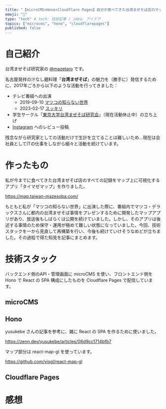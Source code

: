 ```yaml
---
title: "【microCMS×Hono×Cloudflare Pages】自分が食べてきた台湾まぜそば店のマップアプリを作る"
emoji: "🍜"
type: "tech" # tech: 技術記事 / idea: アイデア
topics: ["microcms", "hono", "cloudflarepages"]
published: false
---
```


# 自己紹介

台湾まぜそば研究家の [@mazetaro](https://zenn.dev/mazetaro) です。

名古屋発祥の汁なし麺料理「**台湾まぜそば**」の魅力を（勝手に）発信するために、2017年ごろから以下のような活動を行ってきました：

* テレビ番組への出演
  * 2019-09-10 [マツコの知らない世界](https://www.tbs.co.jp/matsuko-sekai/old/20190910.html)
  * 2023-02-17 [スッキリ](https://x.com/ntv_sukkiri/status/1626160713214627840)
* 学生サークル「[東京大学台湾まぜそば研究会](https://x.com/todai_taimaze)」（現在活動休止中）の立ち上げ
* [Instagram](https://www.instagram.com/taimaze.mazetaro/) へのレビュー投稿

残念ながら研究家としての活動だけで生計を立てることは難しいため…現在は会社員としてITの仕事をしながら細々と活動を続けています。

# 作ったもの

私が今までに食べてきた台湾まぜそば店のすべての記録をマップ上に可視化するアプリ「タイマゼマップ」を作りました。

https://map.taiwan-mazesoba.com/

<!-- TODO: ここに画像を貼る -->

もともと私が「マツコの知らない世界」に出演した際に、番組内でマツコ・デラックスさんに都内の台湾まぜそば事情をプレゼンするために開発したマップアプリがあり、放送後もしばらくは公開を続けていました。しかし、そのアプリは後述する事情のため保守・運用が極めて難しい状態になっていました。今回、技術スタックを一から見直して再構築を行い、今後も続けていけそうなめどが立ちました。その過程で得た知見を記事にまとめます。

# 技術スタック

バックエンド側のAPI・管理画面に microCMS を使い、フロントエンド側を Hono で React の SPA 構成にしたものを Cloudflare Pages で配信しています。

## microCMS

## Hono

yusukebe さんの記事を参考に、雑に React の SPA を作るために使いました。

https://zenn.dev/yusukebe/articles/06d9cc1714bfb7

マップ部分は react-map-gl を使っています。

https://github.com/visgl/react-map-gl

## Cloudflare Pages

# 感想
